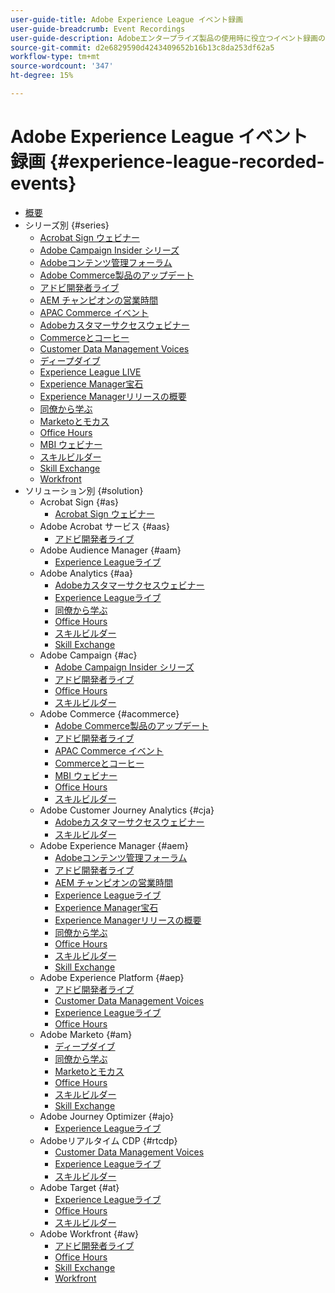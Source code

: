 ```yaml
---
user-guide-title: Adobe Experience League イベント録画
user-guide-breadcrumb: Event Recordings
user-guide-description: Adobeエンタープライズ製品の使用時に役立つイベント録画のコレクション
source-git-commit: d2e6829590d4243409652b16b13c8da253df62a5
workflow-type: tm+mt
source-wordcount: '347'
ht-degree: 15%

---
```



# Adobe Experience League イベント録画 {#experience-league-recorded-events}

+ [概要](overview.md)
+ シリーズ別 {#series}
   + [Acrobat Sign ウェビナー](https://experienceleague.adobe.com/docs/events/acrobat-sign-webinars/overview.html)
   + [Adobe Campaign Insider シリーズ](https://experienceleague.adobe.com/docs/events/adobe-campaign-insider-recordings/overview.html)
   + [Adobeコンテンツ管理フォーラム](https://experienceleague.adobe.com/docs/events/adobe-content-management-forum-recordings/overview.html)
   + [Adobe Commerce製品のアップデート](https://experienceleague.adobe.com/docs/events/adobe-commerce-product-update-recordings/overview.html)
   + [アドビ開発者ライブ](https://experienceleague.adobe.com/docs/events/adobe-developers-live-recordings/overview.html)
   + [AEM チャンピオンの営業時間](https://experienceleague.adobe.com/docs/events/aem-champion-office-hours/overview.html)
   + [APAC Commerce イベント](https://experienceleague.adobe.com/docs/events/apac-commerce-recordings/overview.html)
   + [Adobeカスタマーサクセスウェビナー](https://experienceleague.adobe.com/docs/events/adobe-customer-success-webinar-recordings/overview.html)
   + [Commerceとコーヒー](https://experienceleague.adobe.com/docs/events/commerce-and-coffee-recordings/overview.html)
   + [Customer Data Management Voices](https://experienceleague.adobe.com/docs/events/customer-data-management-voices-recordings/overview.html?lang=ja)
   + [ディープダイブ](https://experienceleague.adobe.com/docs/events/deep-dives-recordings/overview.html)
   + [Experience League LIVE](https://experienceleague.adobe.com/docs/events/experience-league-live-recordings/overview.html)
   + [Experience Manager宝石](https://experienceleague.adobe.com/docs/events/experience-manager-gems-recordings/overview.html?lang=ja)
   + [Experience Managerリリースの概要](https://experienceleague.adobe.com/docs/events/aemcs-release-update-recordings/overview.html?lang=ja)
   + [同僚から学ぶ](https://experienceleague.adobe.com/docs/events/learn-from-your-peers-recordings/overview.html)
   + [Marketoとモカス](https://experienceleague.adobe.com/docs/events/marketo-and-mochas-recordings/overview.html)
   + [Office Hours](https://experienceleague.adobe.com/docs/events/office-hours/overview.html)
   + [MBI ウェビナー](https://experienceleague.adobe.com/docs/events/mbi-webinars-recordings/overview.html)
   + [スキルビルダー](https://experienceleague.adobe.com/docs/events/skill-builder-recordings/overview.html)
   + [Skill Exchange](https://experienceleague.adobe.com/docs/events/the-skill-exchange-recordings/overview.html)
   + [Workfront](https://experienceleague.adobe.com/docs/events/workfront-recordings/overview.html)
+ ソリューション別 {#solution}
   + Acrobat Sign {#as}
      + [Acrobat Sign ウェビナー](https://experienceleague.adobe.com/docs/events/acrobat-sign-webinars/overview.html)
   + Adobe Acrobat サービス {#aas}
      + [アドビ開発者ライブ](https://experienceleague.adobe.com/docs/events/adobe-developers-live-recordings/overview.html)
   + Adobe Audience Manager {#aam}
      + [Experience Leagueライブ](https://experienceleague.adobe.com/docs/events/experience-league-live-recordings/overview.html)
   + Adobe Analytics {#aa}
      + [Adobeカスタマーサクセスウェビナー](https://experienceleague.adobe.com/docs/events/adobe-customer-success-webinar-recordings/overview.html)
      + [Experience Leagueライブ](https://experienceleague.adobe.com/docs/events/experience-league-live-recordings/overview.html)
      + [同僚から学ぶ](https://experienceleague.adobe.com/docs/events/learn-from-your-peers-recordings/overview.html)
      + [Office Hours](https://experienceleague.adobe.com/docs/events/office-hours/overview.html)
      + [スキルビルダー](https://experienceleague.adobe.com/docs/events/skill-builder-recordings/overview.html)
      + [Skill Exchange](https://experienceleague.adobe.com/docs/events/the-skill-exchange-recordings/overview.html)
   + Adobe Campaign {#ac}
      + [Adobe Campaign Insider シリーズ](https://experienceleague.adobe.com/docs/events/adobe-campaign-insider-recordings/overview.html)
      + [アドビ開発者ライブ](https://experienceleague.adobe.com/docs/events/adobe-developers-live-recordings/overview.html)
      + [Office Hours](https://experienceleague.adobe.com/docs/events/office-hours/overview.html)
      + [スキルビルダー](https://experienceleague.adobe.com/docs/events/skill-builder-recordings/overview.html)
   + Adobe Commerce {#acommerce}
      + [Adobe Commerce製品のアップデート](https://experienceleague.adobe.com/docs/events/adobe-commerce-product-update-recordings/overview.html)
      + [アドビ開発者ライブ](https://experienceleague.adobe.com/docs/events/adobe-developers-live-recordings/overview.html)
      + [APAC Commerce イベント](https://experienceleague.adobe.com/docs/events/apac-commerce-recordings/overview.html)
      + [Commerceとコーヒー](https://experienceleague.adobe.com/docs/events/commerce-and-coffee-recordings/overview.html)
      + [MBI ウェビナー](https://experienceleague.adobe.com/docs/events/mbi-webinars-recordings/overview.html)
      + [Office Hours](https://experienceleague.adobe.com/docs/events/office-hours/overview.html)
      + [スキルビルダー](https://experienceleague.adobe.com/docs/events/skill-builder-recordings/overview.html)
   + Adobe Customer Journey Analytics {#cja}
      + [Adobeカスタマーサクセスウェビナー](https://experienceleague.adobe.com/docs/events/adobe-customer-success-webinar-recordings/overview.html)
      + [スキルビルダー](https://experienceleague.adobe.com/docs/events/skill-builder-recordings/overview.html)
   + Adobe Experience Manager {#aem}
      + [Adobeコンテンツ管理フォーラム](https://experienceleague.adobe.com/docs/events/adobe-content-management-forum-recordings/overview.html)
      + [アドビ開発者ライブ](https://experienceleague.adobe.com/docs/events/adobe-developers-live-recordings/overview.html)
      + [AEM チャンピオンの営業時間](https://experienceleague.adobe.com/docs/events/aem-champion-office-hours/overview.html)
      + [Experience Leagueライブ](https://experienceleague.adobe.com/docs/events/experience-league-live-recordings/overview.html)
      + [Experience Manager宝石](https://experienceleague.adobe.com/docs/events/experience-manager-gems-recordings/overview.html?lang=ja)
      + [Experience Managerリリースの概要](https://experienceleague.adobe.com/docs/events/aemcs-release-update-recordings/overview.html?lang=ja)
      + [同僚から学ぶ](https://experienceleague.adobe.com/docs/events/learn-from-your-peers-recordings/overview.html)
      + [Office Hours](https://experienceleague.adobe.com/docs/events/office-hours/overview.html)
      + [スキルビルダー](https://experienceleague.adobe.com/docs/events/skill-builder-recordings/overview.html)
      + [Skill Exchange](https://experienceleague.adobe.com/docs/events/the-skill-exchange-recordings/overview.html)
   + Adobe Experience Platform {#aep}
      + [アドビ開発者ライブ](https://experienceleague.adobe.com/docs/events/adobe-developers-live-recordings/overview.html)
      + [Customer Data Management Voices](https://experienceleague.adobe.com/docs/events/customer-data-management-voices-recordings/overview.html?lang=ja)
      + [Experience Leagueライブ](https://experienceleague.adobe.com/docs/events/experience-league-live-recordings/overview.html)
      + [Office Hours](https://experienceleague.adobe.com/docs/events/office-hours/overview.html)
   + Adobe Marketo {#am}
      + [ディープダイブ](https://experienceleague.adobe.com/docs/events/deep-dives-recordings/overview.html)
      + [同僚から学ぶ](https://experienceleague.adobe.com/docs/events/learn-from-your-peers-recordings/overview.html)
      + [Marketoとモカス](https://experienceleague.adobe.com/docs/events/marketo-and-mochas-recordings/overview.html)
      + [Office Hours](https://experienceleague.adobe.com/docs/events/office-hours/overview.html)
      + [スキルビルダー](https://experienceleague.adobe.com/docs/events/skill-builder-recordings/overview.html)
      + [Skill Exchange](https://experienceleague.adobe.com/docs/events/the-skill-exchange-recordings/overview.html)
   + Adobe Journey Optimizer {#ajo}
      + [Experience Leagueライブ](https://experienceleague.adobe.com/docs/events/experience-league-live-recordings/overview.html)
   + Adobeリアルタイム CDP {#rtcdp}
      + [Customer Data Management Voices](https://experienceleague.adobe.com/docs/events/customer-data-management-voices-recordings/overview.html?lang=ja)
      + [Experience Leagueライブ](https://experienceleague.adobe.com/docs/events/experience-league-live-recordings/overview.html)
      + [スキルビルダー](https://experienceleague.adobe.com/docs/events/skill-builder-recordings/overview.html)
   + Adobe Target {#at}
      + [Experience Leagueライブ](https://experienceleague.adobe.com/docs/events/experience-league-live-recordings/overview.html)
      + [Office Hours](https://experienceleague.adobe.com/docs/events/office-hours/overview.html)
      + [スキルビルダー](https://experienceleague.adobe.com/docs/events/skill-builder-recordings/overview.html)
   + Adobe Workfront {#aw}
      + [アドビ開発者ライブ](https://experienceleague.adobe.com/docs/events/adobe-developers-live-recordings/overview.html)
      + [Office Hours](https://experienceleague.adobe.com/docs/events/office-hours/overview.html)
      + [Skill Exchange](https://experienceleague.adobe.com/docs/events/the-skill-exchange-recordings/overview.html)
      + [Workfront](https://experienceleague.adobe.com/docs/events/workfront-recordings/overview.html)